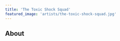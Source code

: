 ```yaml
---
title: 'The Toxic Shock Squad'
featured_image: 'artists/the-toxic-shock-squad.jpg'
---
```


## About


